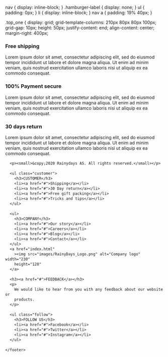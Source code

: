 nav {
display: inline-block;
}
.hamburger-label {
display: none;
}
ul {
padding: 0px;
}
li {
display: inline-block;
}
nav a {
padding: 19% 40px;
}

.top_one {
display: grid;
grid-template-columns: 210px 80px 80px 100px;
grid-gap: 10px;
height: 50px;
justify-content: end;
align-content: center;
margin-right: 400px;

<footer>
      <h3>Free shipping</h3>
      <p>
        Lorem ipsum dolor sit amet, consectetur adipiscing elit, sed do eiusmod
        tempor incididunt ut labore et dolore magna aliqua. Ut enim ad minim
        veniam, quis nostrud exercitation ullamco laboris nisi ut aliquip ex ea
        commodo consequat.
      </p>
      <h3>100% Payment secure</h3>
      <p>
        Lorem ipsum dolor sit amet, consectetur adipiscing elit, sed do eiusmod
        tempor incididunt ut labore et dolore magna aliqua. Ut enim ad minim
        veniam, quis nostrud exercitation ullamco laboris nisi ut aliquip ex ea
        commodo consequat.
      </p>
      <h3>30 days return</h3>
      <p>
        Lorem ipsum dolor sit amet, consectetur adipiscing elit, sed do eiusmod
        tempor incididunt ut labore et dolore magna aliqua. Ut enim ad minim
        veniam, quis nostrud exercitation ullamco laboris nisi ut aliquip ex ea
        commodo consequat.
      </p>
         
      <p><small>&copy;2020 Rainydays AS. All rights reserved.</small></p>

      <ul class="customer">
        <h3>CUSTOMER</h3>
        <li><a href="#">Shipping</a></li>
        <li><a href="#">30 Day return</a></li>
        <li><a href="#">Free gift packing</a></li>
        <li><a href="#">Tricks and tips</a></li>
      </ul>

      <ul>
        <h3>COMPANY</h3>
        <li><a href="#">Our story</a></li>
        <li><a href="#">Careers</a></li>
        <li><a href="#">Blog</a></li>
        <li><a href="#">Contact</a></li>
      </ul>
      <a href="index.html"
        ><img src="images/RainyDays_Logo.png" alt="Company logo" width="230"
        height="120"
      </a>

      <h3><a href="#">FEEDBACK</a></h3>
      <p>
        We would like to hear from you with any feedback about our website or
        products.
      </p>

      <ul class="follow">
        <h3>FOLLOW US</h3>
        <li><a href="#">Facebook</a></li>
        <li><a href="#">Twitter</a></li>
        <li><a href="#">Instagram</a></li>
      </ul>

    </footer>

